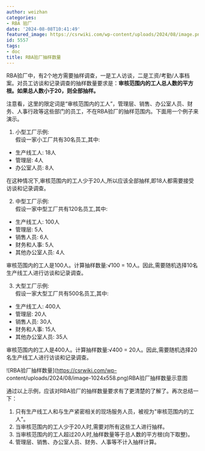 ```yaml
---
author: weizhan
categories:
- RBA 验厂
date: '2024-08-08T10:41:49'
featured_image: https://csrwiki.com/wp-content/uploads/2024/08/image.png
id: 5557
tags:
- doc
title: RBA验厂抽样数量
---
```


RBA验厂中，有2个地方需要抽样调查，一是工人访谈，二是工资/考勤/人事档案。对员工访谈和记录调查的抽样数量要求是：**审核范围内的工人总人数的平方根。如果总人数小于20，则全部抽样。**

注意看，这里的限定词是“审核范围内的工人”，管理层、销售、办公室人员、财务、人事行政等这些部门的员工，不在RBA验厂的抽样范围内。下面用一个例子来演示。

  1. 小型工厂示例:  
假设一家小工厂共有30名员工,其中:

  * 生产线工人: 18人
  * 管理层: 4人
  * 办公室人员: 8人

在这种情况下,审核范围内的工人少于20人,所以应该全部抽样,即18人都需要接受访谈和记录调查。

  2. 中型工厂示例:  
假设一家中型工厂共有120名员工,其中:

  * 生产线工人: 100人
  * 管理层: 5人
  * 销售人员: 6人
  * 财务和人事: 5人
  * 其他办公室人员: 4人

审核范围内的工人是100人。计算抽样数量:√100 = 10人。因此,需要随机选择10名生产线工人进行访谈和记录调查。

  3. 大型工厂示例:  
假设一家大型工厂共有500名员工,其中:

  * 生产线工人: 400人
  * 管理层: 20人
  * 销售人员: 30人
  * 财务和人事: 15人
  * 其他办公室人员: 35人

审核范围内的工人是400人。计算抽样数量:√400 = 20人。因此,需要随机选择20名生产线工人进行访谈和记录调查。

![RBA验厂抽样数量](https://csrwiki.com/wp-
content/uploads/2024/08/image-1024x558.png)RBA验厂抽样数量示意图

通过以上示例，应该对RBA验厂的抽样数量要求有了更清楚的了解了。再次总结一下：

  1. 只有生产线工人和与生产紧密相关的现场服务人员，被视为"审核范围内的工人"。
  2. 当审核范围内的工人少于20人时,需要对所有这些工人进行抽样。
  3. 当审核范围内的工人超过20人时,抽样数量等于总人数的平方根(向下取整)。
  4. 管理层、销售、办公室人员、财务、人事等不计入抽样计算。

